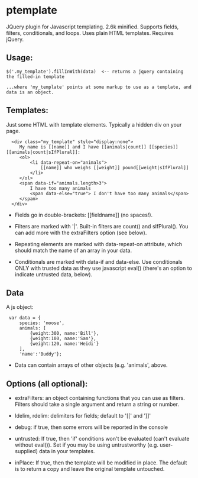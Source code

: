 ptemplate
=========

JQuery plugin for Javascript templating. 2.6k minified. 
Supports fields, filters, conditionals, and loops.
Uses plain HTML templates.
Requires jQuery.


Usage:
------
    $('.my_template').fillInWith(data)  <-- returns a jquery containing the filled-in template

    ...where 'my_template' points at some markup to use as a template, and data is an object.

Templates:
----------
Just some HTML with template elements. Typically a hidden div on your page.

      <div class="my_template" style="display:none">
         My name is [[name]] and I have [[animals|count]] [[species]][[animals|count|sIfPlural]]:
         <ol>
             <li data-repeat-on="animals">
                 [[name]] who weighs [[weight]] pound[[weight|sIfPlural]]
             </li>
         </ol>
         <span data-if="animals.length>3">
             I have too many animals
             <span data-else="true"> I don't have too many animals</span>
         </span>
      </div>

  - Fields go in double-brackets: \[\[fieldname\]\] (no spaces!).
  
  - Filters are marked with '|'. Built-in filters are count() and sIfPlural(). You can add more 
    with the extraFilters option (see below).

  - Repeating elements are marked with data-repeat-on attribute, which should match the name of an
    array in your data.
  
  - Conditionals are marked with data-if and data-else. Use conditionals ONLY with trusted data as
    they use javascript eval() (there's an option to indicate untrusted data, below).



Data
----
A js object:

     var data = {
         species: 'moose',
         animals: [
             {weight:300, name:'Bill'},
             {weight:100, name:'Sam'},
             {weight:120, name:'Heidi'}
         ],
         'name':'Buddy'};

  - Data can contain arrays of other objects (e.g. 'animals', above.


Options (all optional):
-----------------------
  - extraFilters: an object containing functions that you can use as filters. Filters
    should take a single argument and return a string or number.

  - ldelim, rdelim: delimiters for fields; default to '[[' and ']]'

  - debug: if true, then some errors will be reported in the console

  - untrusted: If true, then 'if' conditions won't be evaluated (can't evaluate without eval()). Set if you may
    be using untrustworthy (e.g. user-supplied) data in your templates.

  - inPlace: If true, then the template will be modified in place. The default is to return a copy and
    leave the original template untouched.

